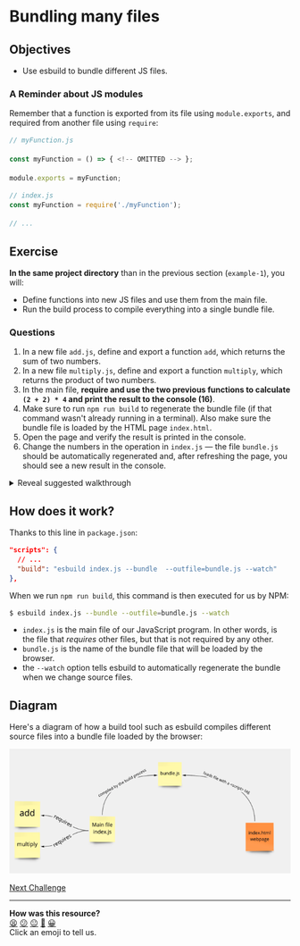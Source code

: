 # Bundling many files

## Objectives

 * Use esbuild to bundle different JS files.

### A Reminder about JS modules

Remember that a function is exported from its file using `module.exports`, and
required from another file using `require`:

```js
// myFunction.js

const myFunction = () => { <!-- OMITTED --> };

module.exports = myFunction;
```

```js
// index.js
const myFunction = require('./myFunction');

// ...
```

## Exercise

**In the same project directory** than in the previous section (`example-1`), you will:
 * Define functions into new JS files and use them from the main file.
 * Run the build process to compile everything into a single bundle file.

### Questions

1. In a new file `add.js`, define and export a function `add`, which returns the
   sum of two numbers.
2. In a new file `multiply.js`, define and export a function `multiply`, which
   returns the product of two numbers.
3. In the main file, **require and use the two previous functions to calculate
   `(2 + 2) * 4` and print the result to the console (16)**.
4. Make sure to run `npm run build` to regenerate the bundle file (if that
   command wasn't already running in a terminal). Also make sure the bundle file
   is loaded by the HTML page `index.html`.
5. Open the page and verify the result is printed in the console.
6. Change the numbers in the operation in `index.js` — the file `bundle.js`
   should be automatically regenerated and, after refreshing the page, you
   should see a new result in the console.

<details>
  <summary>Reveal suggested walkthrough</summary>

  1. Contents of `add.js`:
  ```js
  module.exports = (a, b) => {
    return a + b;
  }
  ```

  2. Contents of `multiply.js`:
  ```js
  module.exports = (a, b) => {
    return a * b;
  }
  ```

  3. Contents of `index.js`:
  ```js
  const add = require('./add');
  const multiply = require('./multiply');

  console.log(multiply(add(2, 2), 4));
  ```

  4. Command to run to generate the bundled file:
  ```bash
  $ npm run build
  ```

  5. HTML code loading the bundled file:
  ```html
  <!DOCTYPE html>
  <html lang="en">
  <head>
    <title>Hello JavaScript</title>
  </head>
    <body>
      <!-- ... -->
      <script type="text/javascript" src="bundle.js"></script>
    </body>
  </html>
  ```

  6. You should see the result (16) printed in the browser console.
     </details>

## How does it work?

Thanks to this line in `package.json`:

```json
"scripts": {
  // ...
  "build": "esbuild index.js --bundle  --outfile=bundle.js --watch"
},
```

When we run `npm run build`, this command is then executed for us by NPM:

```bash
$ esbuild index.js --bundle --outfile=bundle.js --watch
```

 * `index.js` is the main file of our JavaScript program. In other words, is the
   file that *requires* other files, but that is not required by any other.
 * `bundle.js` is the name of the bundle file that will be loaded by the
   browser.
 * the `--watch` option tells esbuild to automatically regenerate the bundle
   when we change source files.

## Diagram

Here's a diagram of how a build tool such as esbuild compiles different source
files into a bundle file loaded by the browser:

![Build process diagram](./resources/build-process-diagram-2.png)


[Next Challenge](04_notes_app_scaffold.md)

<!-- BEGIN GENERATED SECTION DO NOT EDIT -->

---

**How was this resource?**  
[😫](https://airtable.com/shrUJ3t7KLMqVRFKR?prefill_Repository=makersacademy/javascript-web-applications&prefill_File=contents/03_build_tool_2.md&prefill_Sentiment=😫) [😕](https://airtable.com/shrUJ3t7KLMqVRFKR?prefill_Repository=makersacademy/javascript-web-applications&prefill_File=contents/03_build_tool_2.md&prefill_Sentiment=😕) [😐](https://airtable.com/shrUJ3t7KLMqVRFKR?prefill_Repository=makersacademy/javascript-web-applications&prefill_File=contents/03_build_tool_2.md&prefill_Sentiment=😐) [🙂](https://airtable.com/shrUJ3t7KLMqVRFKR?prefill_Repository=makersacademy/javascript-web-applications&prefill_File=contents/03_build_tool_2.md&prefill_Sentiment=🙂) [😀](https://airtable.com/shrUJ3t7KLMqVRFKR?prefill_Repository=makersacademy/javascript-web-applications&prefill_File=contents/03_build_tool_2.md&prefill_Sentiment=😀)  
Click an emoji to tell us.

<!-- END GENERATED SECTION DO NOT EDIT -->
